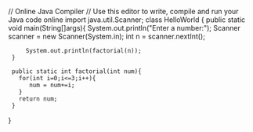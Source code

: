 // Online Java Compiler
// Use this editor to write, compile and run your Java code online
import java.util.Scanner;
 class HelloWorld {
     public static void main(String[]args){
         System.out.println("Enter a number:");
         Scanner scanner = new Scanner(System.in);
         int n = scanner.nextInt();
         
       
         System.out.println(factorial(n));
     }
     
     public static int factorial(int num){
       for(int i=0;i<=3;i++){
          num = num+=i; 
       }
       return num; 
     }
 }
 
